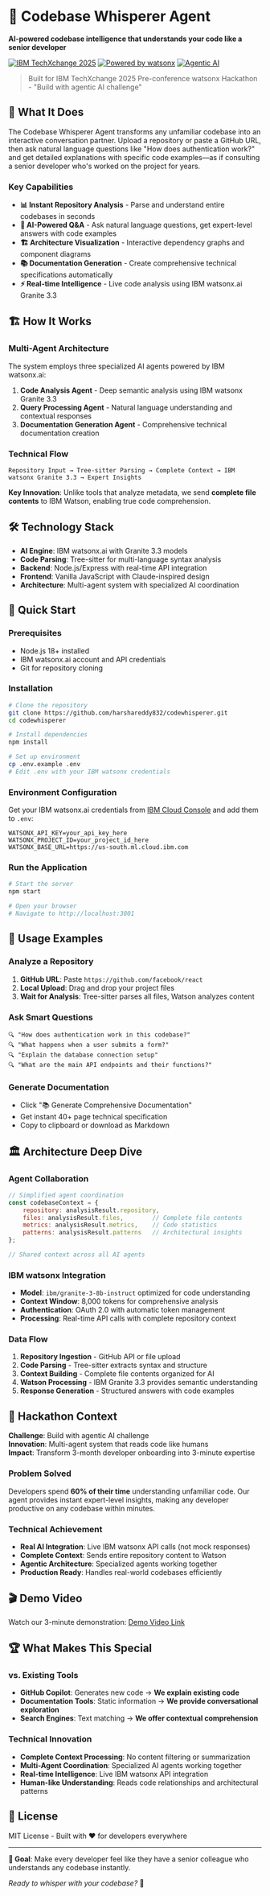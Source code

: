 # 🧠 Codebase Whisperer Agent

**AI-powered codebase intelligence that understands your code like a senior developer**

[![IBM TechXchange 2025](https://img.shields.io/badge/IBM_TechXchange-2025-blue)](https://www.ibm.com/events/techxchange)
[![Powered by watsonx](https://img.shields.io/badge/Powered_by-IBM_watsonx-darkblue)](https://www.ibm.com/watsonx)
[![Agentic AI](https://img.shields.io/badge/Agentic-AI-green)](https://www.ibm.com/watsonx)

> Built for IBM TechXchange 2025 Pre-conference watsonx Hackathon - "Build with agentic AI challenge"

## 🎯 What It Does

The Codebase Whisperer Agent transforms any unfamiliar codebase into an interactive conversation partner. Upload a repository or paste a GitHub URL, then ask natural language questions like "How does authentication work?" and get detailed explanations with specific code examples—as if consulting a senior developer who's worked on the project for years.

### Key Capabilities
- **📊 Instant Repository Analysis** - Parse and understand entire codebases in seconds
- **🤖 AI-Powered Q&A** - Ask natural language questions, get expert-level answers with code examples
- **🏗️ Architecture Visualization** - Interactive dependency graphs and component diagrams
- **📚 Documentation Generation** - Create comprehensive technical specifications automatically
- **⚡ Real-time Intelligence** - Live code analysis using IBM watsonx.ai Granite 3.3

## 🏗️ How It Works

### Multi-Agent Architecture
The system employs three specialized AI agents powered by IBM watsonx.ai:

1. **Code Analysis Agent** - Deep semantic analysis using IBM watsonx Granite 3.3
2. **Query Processing Agent** - Natural language understanding and contextual responses  
3. **Documentation Generation Agent** - Comprehensive technical documentation creation

### Technical Flow
```
Repository Input → Tree-sitter Parsing → Complete Context → IBM watsonx Granite 3.3 → Expert Insights
```

**Key Innovation**: Unlike tools that analyze metadata, we send **complete file contents** to IBM Watson, enabling true code comprehension.

## 🛠️ Technology Stack

- **AI Engine**: IBM watsonx.ai with Granite 3.3 models
- **Code Parsing**: Tree-sitter for multi-language syntax analysis
- **Backend**: Node.js/Express with real-time API integration
- **Frontend**: Vanilla JavaScript with Claude-inspired design
- **Architecture**: Multi-agent system with specialized AI coordination

## 🚀 Quick Start

### Prerequisites
- Node.js 18+ installed
- IBM watsonx.ai account and API credentials
- Git for repository cloning

### Installation

```bash
# Clone the repository
git clone https://github.com/harshareddy832/codewhisperer.git
cd codewhisperer

# Install dependencies
npm install

# Set up environment
cp .env.example .env
# Edit .env with your IBM watsonx credentials
```

### Environment Configuration

Get your IBM watsonx.ai credentials from [IBM Cloud Console](https://cloud.ibm.com/apidocs/watsonx-ai) and add them to `.env`:

```env
WATSONX_API_KEY=your_api_key_here
WATSONX_PROJECT_ID=your_project_id_here
WATSONX_BASE_URL=https://us-south.ml.cloud.ibm.com
```

### Run the Application

```bash
# Start the server
npm start

# Open your browser
# Navigate to http://localhost:3001
```

## 📖 Usage Examples

### Analyze a Repository
1. **GitHub URL**: Paste `https://github.com/facebook/react` 
2. **Local Upload**: Drag and drop your project files
3. **Wait for Analysis**: Tree-sitter parses all files, Watson analyzes content

### Ask Smart Questions
```
🔍 "How does authentication work in this codebase?"
🔍 "What happens when a user submits a form?"
🔍 "Explain the database connection setup"
🔍 "What are the main API endpoints and their functions?"
```

### Generate Documentation
- Click "📚 Generate Comprehensive Documentation"
- Get instant 40+ page technical specification
- Copy to clipboard or download as Markdown

## 🏛️ Architecture Deep Dive

### Agent Collaboration
```javascript
// Simplified agent coordination
const codebaseContext = {
    repository: analysisResult.repository,
    files: analysisResult.files,        // Complete file contents
    metrics: analysisResult.metrics,    // Code statistics
    patterns: analysisResult.patterns   // Architectural insights
};

// Shared context across all AI agents
```

### IBM watsonx Integration
- **Model**: `ibm/granite-3-8b-instruct` optimized for code understanding
- **Context Window**: 8,000 tokens for comprehensive analysis
- **Authentication**: OAuth 2.0 with automatic token management
- **Processing**: Real-time API calls with complete repository context

### Data Flow
1. **Repository Ingestion** - GitHub API or file upload
2. **Code Parsing** - Tree-sitter extracts syntax and structure
3. **Context Building** - Complete file contents organized for AI
4. **Watson Processing** - IBM Granite 3.3 provides semantic understanding
5. **Response Generation** - Structured answers with code examples

## 🎯 Hackathon Context

**Challenge**: Build with agentic AI challenge  
**Innovation**: Multi-agent system that reads code like humans  
**Impact**: Transform 3-month developer onboarding into 3-minute expertise  

### Problem Solved
Developers spend **60% of their time** understanding unfamiliar code. Our agent provides instant expert-level insights, making any developer productive on any codebase within minutes.

### Technical Achievement
- **Real AI Integration**: Live IBM watsonx API calls (not mock responses)
- **Complete Context**: Sends entire repository content to Watson
- **Agentic Architecture**: Specialized agents working together
- **Production Ready**: Handles real-world codebases efficiently

## 🎬 Demo Video

Watch our 3-minute demonstration: [Demo Video Link](https://vimeo.com/1110690654?share=copy)

## 🏆 What Makes This Special

### vs. Existing Tools
- **GitHub Copilot**: Generates new code → **We explain existing code**
- **Documentation Tools**: Static information → **We provide conversational exploration**
- **Search Engines**: Text matching → **We offer contextual comprehension**

### Technical Innovation
- **Complete Context Processing**: No content filtering or summarization
- **Multi-Agent Coordination**: Specialized AI agents working together
- **Real-time Intelligence**: Live IBM watsonx API integration
- **Human-like Understanding**: Reads code relationships and architectural patterns

## 📄 License

MIT License - Built with ❤️ for developers everywhere

---

**🎯 Goal**: Make every developer feel like they have a senior colleague who understands any codebase instantly.

*Ready to whisper with your codebase?* 🚀
